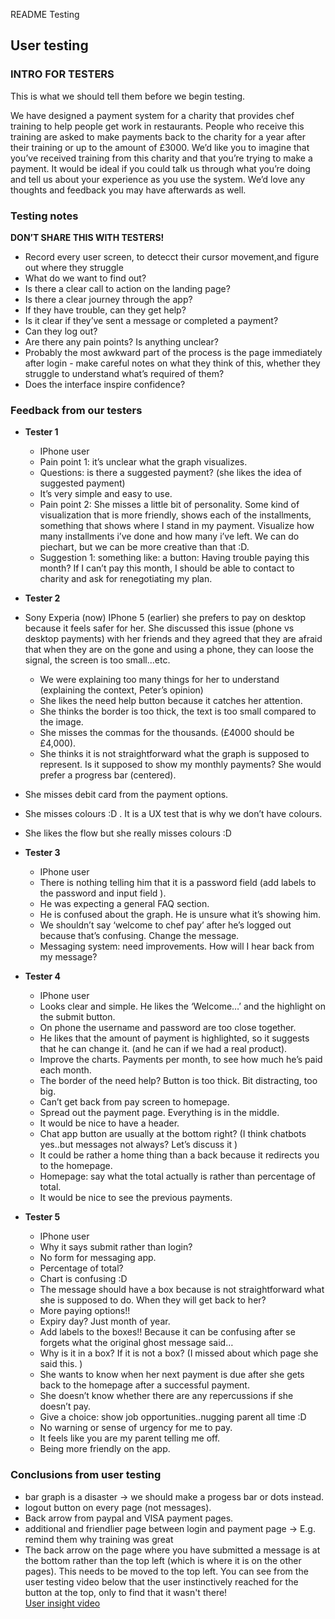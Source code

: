 README Testing


 ## User testing 
 
 ### INTRO FOR TESTERS
 This is what we should tell them before we begin testing.
 
 We have designed a payment system for a charity that provides chef training to help people get work in restaurants.
 People who receive this training are asked to make payments back to the charity for a year after their training or up to the amount of £3000.
 We’d like you to imagine that you’ve received training from this charity and that you’re trying to make a payment.
 It would be ideal if you could talk us through what you’re doing and tell us about your experience as you use the system. 
 We’d love any thoughts and feedback you may have afterwards as well. 
 
 ### Testing notes
 
 **DON’T SHARE THIS WITH TESTERS!**
 
 - Record every user screen, to detecct their cursor movement,and figure out where they struggle
 - What do we want to find out?
 - Is there a clear call to action on the landing page?
 - Is there a clear journey through the app?
 - If they have trouble, can they get help?
 - Is it clear if they’ve sent a message or completed a payment?
 - Can they log out?
 - Are there any pain points? Is anything unclear?
 - Probably the most awkward part of the process is the page immediately after login - make careful notes on what they think of this, whether they struggle to understand what’s required of them?
 - Does the interface inspire confidence?
 
 ### Feedback from our testers
 
 - **Tester 1**
 
   - IPhone user
   - Pain point 1: it’s unclear what the graph visualizes. 
   - Questions: is there a suggested payment? (she likes the idea of suggested payment)
   - It’s very simple and easy to use. 
   - Pain point 2: She misses a little bit of personality. Some kind of visualization that is more friendly, shows each of the installments, something that shows where I stand in my payment. Visualize how many installments i’ve done and how many i’ve left. We can do piechart, but we can be more creative than that :D. 
   - Suggestion 1: something like: a button: Having trouble paying this month? If  I can’t pay this month, I should be able to contact to charity and ask for renegotiating my plan. 
 
 - **Tester 2**
 
 - Sony Experia (now)  IPhone 5 (earlier) she prefers to pay on desktop because it feels safer for her.  She discussed this issue (phone vs desktop payments) with her friends and they agreed  that they are afraid that when they are on the gone and using a phone, they can loose the signal, the screen is too small...etc. 
   - We were explaining too many things for her to understand (explaining the context, Peter’s opinion)
   - She likes the need help button because it catches her attention.
   - She thinks the border is too thick, the text is too small compared to the image.
   - She misses the commas for the thousands. (£4000 should be £4,000).
   - She thinks it is not straightforward what the graph is supposed to represent. Is it supposed to show my monthly payments? She would prefer a progress bar (centered).
  - She misses debit card from the payment options. 
   - She misses colours :D . It is a UX test that is why we don’t have colours.
   - She likes the flow but she really misses colours :D 
 
 - **Tester 3**
 
   - IPhone user
   - There is nothing telling him that it is a password field (add labels to the password and input field ). 
   - He was expecting a general FAQ section.
   - He is confused about the graph. He is unsure what it’s showing him. 
   - We shouldn’t say ‘welcome to chef pay’ after he’s logged out because that’s confusing. Change the message.
   - Messaging system: need improvements. How will I hear back from my message?
 
 - **Tester 4**
 
   - IPhone user
   - Looks clear and simple. He likes the ‘Welcome…’ and the highlight on the submit button.
   - On phone the username and password are too close together.
   - He likes that the amount of payment is highlighted, so it suggests that he can change it. (and he can if we had a real product).
   - Improve the charts. Payments per month, to see how much he’s paid each month.
   - The border of the need help? Button is too thick. Bit distracting, too big.
   - Can’t get back from pay screen to homepage.
   - Spread out the payment page. Everything is in the middle.
   - It would be nice to have a header.
   - Chat app button are usually at the bottom right? (I think chatbots yes..but messages not always? Let’s discuss it )
   - It could be rather a home thing than a back because it redirects you to the homepage.
   - Homepage: say what the total actually is rather than percentage of total.
   - It would be nice to see the previous payments. 
 
 - **Tester 5** 
 
   - IPhone user
   - Why it says submit rather than login?
   - No form for messaging app.
   - Percentage of total? 
   - Chart is confusing :D
   - The message should have a box because is not straightforward what she is supposed to do. When they will get back to her?
   - More paying options!!
   - Expiry day?  Just month of year.
   - Add labels to the boxes!! Because it can be confusing after se forgets what the original ghost message said…
   - Why is it in a box? If it is not a box? (I missed about which page she said this. )
   - She wants to know when her next payment is due after she gets back to the homepage after a successful payment.
   - She doesn’t know whether there are any repercussions if she doesn’t pay.
   - Give a choice: show job opportunities..nugging parent all time :D 
   - No warning or sense of urgency for me to pay.
   - It feels like you are my parent telling me off.
   - Being more friendly on the app.
 
 ### Conclusions from user testing
 
 - bar graph is a disaster -> we should make a progess bar or dots instead.
 - logout button on every page (not messages).
 - Back arrow from paypal and VISA payment pages.
 - additional and friendlier page between login and payment page -> E.g. remind them why training was great
 - The back arrow on the page where you have submitted a message is at the bottom rather than the top left (which is where it is on the other pages). This needs to be moved to the top left. You can see from the user testing video below that the user instinctively reached for the button at the top, only to find that it wasn't there!  
 [User insight video](https://www.youtube.com/embed/BZbBm7N1pLc)
